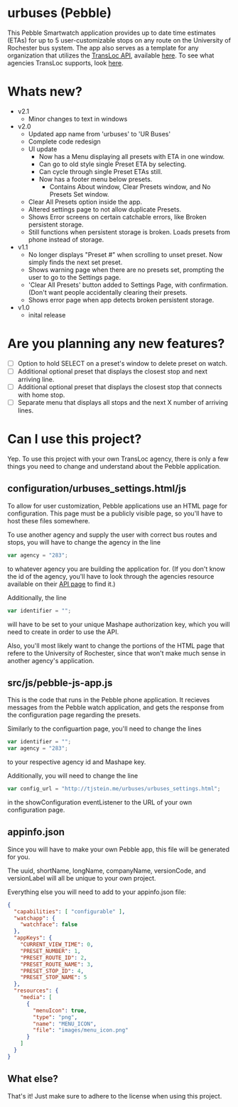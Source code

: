 # urbuses (Pebble)

This Pebble Smartwatch application provides up to date time estimates (ETAs) for up to 5 user-customizable stops on any route on the University of Rochester bus system. The app also serves as a template for any organization that utilizes the [TransLoc API](http://transloc.com/), available [here](https://www.mashape.com/transloc/openapi-1-2#!documentation). To see what agencies TransLoc supports, look [here](http://transloc.com/agencies/).

# Whats new?
* v2.1
  * Minor changes to text in windows
* v2.0
  * Updated app name from 'urbuses' to 'UR Buses'
  * Complete code redesign
  * UI update
    * Now has a Menu displaying all presets with ETA in one window.
    * Can go to old style single Preset ETA by selecting.
    * Can cycle through single Preset ETAs still.
    * Now has a footer menu below presets.
      * Contains About window, Clear Presets window, and No Presets Set window.
  * Clear All Presets option inside the app.
  * Altered settings page to not allow duplicate Presets.
  * Shows Error screens on certain catchable errors, like Broken persistent storage.
  * Still functions when persistent storage is broken. Loads presets from phone instead of storage.
* v1.1
  * No longer displays "Preset #" when scrolling to unset preset. Now simply finds the next set preset.
  * Shows warning page when there are no presets set, prompting the user to go to the Settings page.
  * 'Clear All Presets' button added to Settings Page, with confirmation. (Don't want people accidentally clearing their presets.
  * Shows error page when app detects broken persistent storage.
* v1.0
  * inital release

# Are you planning any new features?
- [ ] Option to hold SELECT on a preset's window to delete preset on watch.
- [ ] Additional optional preset that displays the closest stop and next arriving line.
- [ ] Additional optional preset that displays the closest stop that connects with home stop.
- [ ] Separate menu that displays all stops and the next X number of arriving lines.

# Can I use this project?
Yep. To use this project with your own TransLoc agency, there is only a few things you need to change and understand about the Pebble application.
## configuration/urbuses_settings.html/js
To allow for user customization, Pebble applications use an HTML page for configuration. This page must be a publicly visible page, so you'll have to host these files somewhere.

To use another agency and supply the user with correct bus routes and stops, you will have to change the agency in the line
```javascript
var agency = "283";
```
to whatever agency you are building the application for. (If you don't know the id of the agency, you'll have to look through the agencies resource available on their [API page](https://www.mashape.com/transloc/openapi-1-2) to find it.)

Additionally, the line
```javascript
var identifier = "";
```
will have to be set to your unique Mashape authorization key, which you will need to create in order to use the API.

Also, you'll most likely want to change the portions of the HTML page that refere to the University of Rochester, since that won't make much sense in another agency's application.
## src/js/pebble-js-app.js
This is the code that runs in the Pebble phone application. It recieves messages from the Pebble watch application, and gets the response from the configuration page regarding the presets.

Similarly to the configuartion page, you'll need to change the lines
```javascript
var identifier = "";
var agency = "283";
```
to your respective agency id and Mashape key.

Additionally, you will need to change the line 
```javascript
var config_url = "http://tjstein.me/urbuses/urbuses_settings.html";
```
in the showConfiguration eventListener to the URL of your own configuration page.
## appinfo.json
Since you will have to make your own Pebble app, this file will be generated for you. 

The uuid, shortName, longName, companyName, versionCode, and versionLabel will all be unique to your own project.

Everything else you will need to add to your appinfo.json file:
```json
{
  "capabilities": [ "configurable" ],
  "watchapp": {
    "watchface": false
  },
  "appKeys": {
    "CURRENT_VIEW_TIME": 0,
    "PRESET_NUMBER": 1,
    "PRESET_ROUTE_ID": 2,
    "PRESET_ROUTE_NAME": 3,
    "PRESET_STOP_ID": 4,
    "PRESET_STOP_NAME": 5
  },
  "resources": {
    "media": [
      {
        "menuIcon": true,
        "type": "png",
        "name": "MENU_ICON",
        "file": "images/menu_icon.png"
      }
    ]
  }
}
```
## What else?
That's it! Just make sure to adhere to the license when using this project. 
